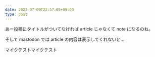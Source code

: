 ```yaml
---
date: 2023-07-09T22:57:05+09:00
type: post
---
```


あー投稿にタイトルがついてなければ article じゃなくて note になるのね。

そして mastodon では article の内容は表示してくれないと...

マイクテストマイクテスト
